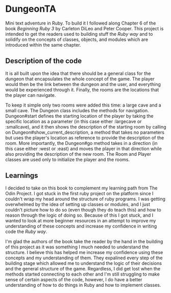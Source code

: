 # DungeonTA
Mini text adventure in Ruby. To build it I followed along Chapter 6 of the book <em>Beginning Ruby 3</em> by Carleton DiLeo and Peter Cooper. This project is intended to get the readers used to building stuff the <em>Ruby way</em> and to solidify on the concepts of classes, objects, and modules which are introduced within the same chapter.

<h2>Description of the code</h2>
It is all built upon the idea that there should be a general class for the dungeon that encapsulates the whole concept of the game. The player would then be the link between the dungeon and the user, and everything would be experienced through it. Finally, the rooms are the locations that the player can navigate. 

To keep it simple only two rooms were added this time: a large cave and a small cave. The Dungeon class includes the methods for navigation. Dungeon#start defines the starting location of the player by taking the specific location as a parameter (in this case either :largecave or :smallcave), and it then shows the description of the starting room by calling on Dungeon#show_current_description, a method that takes no parameters but uses the player's location as reference to provide the description of the room. More importantly, the Dungeon#go method takes in a direction (in this case either :west or :east) and moves the player in that direction while also providing the description of the new room. The Room and Player classes are used only to initialize the player and the rooms. 

<h2>Learnings</h2>
I decided to take on this book to complement my learning path from The Odin Project. I got stuck in the first ruby project on the platform since I couldn't wrap my head around the structure of ruby programs. I was getting overwhelmed by the idea of setting up classes or modules, and I just couldn't picture how to do so (even though they do teach this) and how to reason through the logic of doing so. Because of this I got stuck, and I wanted to look at more beginner resources in an attempt to improve my understanding of these concepts and increase my confidence in writing code the <em>Ruby way</em>. 

I'm glad the authors of the book take the reader by the hand in the building of this project as it was something I much needed to understand the structure. I believe this has helped me increase my confidence using these concepts and my understanding of them. They expalined every step of the building stage which allowed me to understand the logic of their decisions and the general structure of the game. Regardless, I did get lost when the methods started connecting to each other and I'm still struggling to make sense of certain aspects of the code, however, I do have a better understanding of how to do things in Ruby and how to implement classes.
